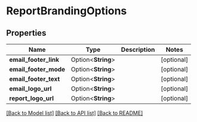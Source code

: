 # ReportBrandingOptions

## Properties

Name | Type | Description | Notes
------------ | ------------- | ------------- | -------------
**email_footer_link** | Option<**String**> |  | [optional]
**email_footer_mode** | Option<**String**> |  | [optional]
**email_footer_text** | Option<**String**> |  | [optional]
**email_logo_url** | Option<**String**> |  | [optional]
**report_logo_url** | Option<**String**> |  | [optional]

[[Back to Model list]](../README.md#documentation-for-models) [[Back to API list]](../README.md#documentation-for-api-endpoints) [[Back to README]](../README.md)



